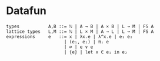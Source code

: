 # Datafun

    types           A,B ::= ℕ | A → B | A × B | L ↝ M | FS A
    lattice types   L,M ::= ℕ | L × M | A → L | L ↝ M | FS A
    expressions     e   ::= x | λx.e | λ^x.e | e₁ e₂
                          | (e₁, e₂) | πᵢ e
                          | ∅ | e ∨ e
                          | {e} | let x ∈ e₁ in e₂
